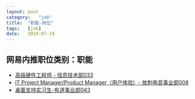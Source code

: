 ```yaml
---
layout:	post
category:	"job"
title:	"职能-岗位"
tags:	[job]
date:	2019-07-19
---
```

## 网易内推职位类别：职能
- [高级硬件工程师 - 信息技术部033](http://mobile.bole.netease.com/bole/boleDetail?id=16628&employeeId=346f03c3cda5f04c&key=all)
- [IT Project Manager/Product Manager（用户体验）- 放刺电音事业部008](http://mobile.bole.netease.com/bole/boleDetail?id=16303&employeeId=346f03c3cda5f04c&key=all)
- [桌面支持实习生-有道事业部043](http://mobile.bole.netease.com/bole/boleDetail?id=14077&employeeId=346f03c3cda5f04c&key=all)

